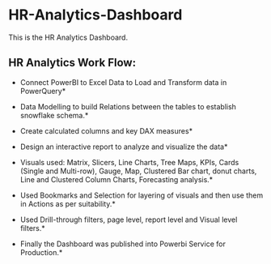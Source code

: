 # HR-Analytics-Dashboard
This is the HR Analytics Dashboard.
## HR Analytics Work Flow:

* Connect PowerBI to Excel Data to Load and Transform data in PowerQuery*

* Data Modelling to build Relations between the tables to establish snowflake schema.*

* Create calculated columns and key DAX measures*

* Design an interactive report to analyze and visualize the data*

* Visuals used: Matrix, Slicers, Line Charts, Tree Maps, KPIs, Cards (Single and Multi-row), Gauge, Map, Clustered Bar chart, donut charts, Line and Clustered Column Charts, Forecasting analysis.*

* Used Bookmarks and Selection for layering of visuals and then use them in Actions as per suitability.*

* Used Drill-through filters, page level, report level and Visual level filters.*

* Finally the Dashboard was published into Powerbi Service for Production.*
